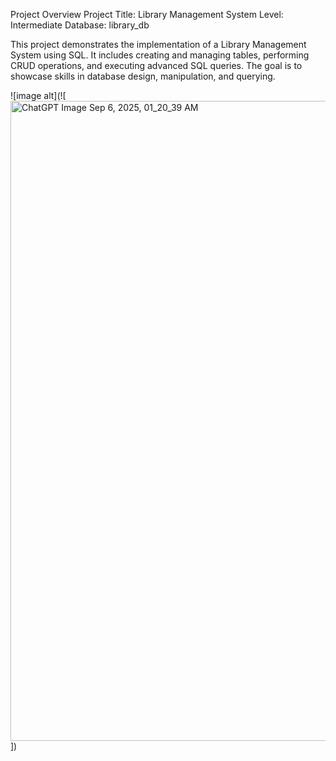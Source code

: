 Project Overview
Project Title: Library Management System
Level: Intermediate
Database: library_db

This project demonstrates the implementation of a Library Management System using SQL. It includes creating and managing tables, performing CRUD operations, and executing advanced SQL queries. The goal is to showcase skills in database design, manipulation, and querying.

![image alt](![<img width="1536" height="1024" alt="ChatGPT Image Sep 6, 2025, 01_20_39 AM" src="https://github.com/user-attachments/assets/c05ff7ec-cd0a-4431-9ed1-78980eed63f8" />
])

